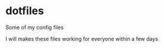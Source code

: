 # dotfiles
Some of my config files

I will makes these files working for everyone within a few days
